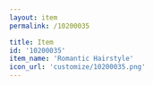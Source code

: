 ```yaml
---
layout: item
permalink: /10200035

title: Item
id: '10200035'
item_name: 'Romantic Hairstyle'
icon_url: 'customize/10200035.png'
---
```


